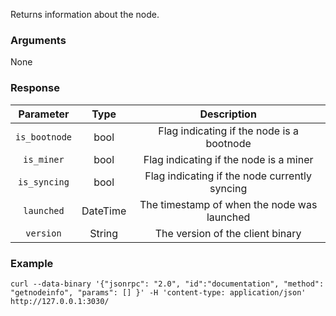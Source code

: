 Returns information about the node.

### Arguments

None

### Response

|   Parameter   |     Type      |                  Description                  |
|:-------------:|:-------------:|:---------------------------------------------:|
| `is_bootnode` | bool          | Flag indicating if the node is a bootnode     |
| `is_miner`    | bool          | Flag indicating if the node is a miner        |
| `is_syncing`  | bool          | Flag indicating if the node currently syncing |
| `launched`    | DateTime<Utc> | The timestamp of when the node was launched   |
| `version`     | String        | The version of the client binary              |

### Example
```ignore
curl --data-binary '{"jsonrpc": "2.0", "id":"documentation", "method": "getnodeinfo", "params": [] }' -H 'content-type: application/json' http://127.0.0.1:3030/
```
